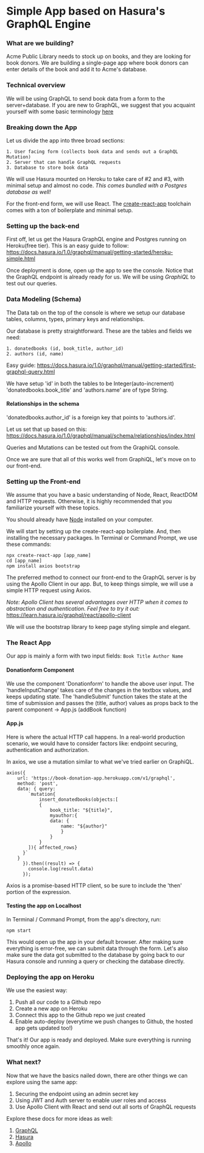 # Simple App based on Hasura's GraphQL Engine

### What are we building?
Acme Public Library needs to stock up on books, and they are looking for book donors. We are building a single-page app where book donors can enter details of the book and add it to Acme's database.

### Technical overview
We will be using GraphQL to send book data from a form to the server+database. If you are new to GraphQL, we suggest that you acquaint yourself with some basic terminology [here](https://learn.hasura.io/graphql/react/intro-to-graphql)

### Breaking down the App
Let us divide the app into three broad sections:

    1. User facing form (collects book data and sends out a GraphQL Mutation)
    2. Server that can handle GraphQL requests
    3. Database to store book data
    
We will use Hasura mounted on Heroku to take care of #2 and #3, with minimal setup and almost no code. *This comes bundled with a Postgres database as well!*

For the front-end form, we will use React. The [create-react-app](https://github.com/facebook/create-react-app) toolchain comes with a ton of boilerplate and minimal setup.

### Setting up the back-end
First off, let us get the Hasura GraphQL engine and Postgres running on Heroku(free tier). This is an easy guide to follow: https://docs.hasura.io/1.0/graphql/manual/getting-started/heroku-simple.html 

Once deployment is done, open up the app to see the console. 
Notice that the GraphQL endpoint is already ready for us. We will be using *GraphiQL* to test out our queries.

### Data Modeling (Schema)
The Data tab on the top of the console is where we setup our database tables, columns, types, primary keys and relationships.

Our database is pretty straightforward. These are the tables and fields we need:

    1. donatedbooks (id, book_title, author_id)
    2. authors (id, name)

Easy guide: https://docs.hasura.io/1.0/graphql/manual/getting-started/first-graphql-query.html

We have setup 'id' in both the tables to be Integer(auto-increment)
'donatedbooks.book_title' and 'authors.name' are of type String.

#### Relationships in the schema

'donatedbooks.author_id' is a foreign key that points to 'authors.id'.

Let us set that up based on this: https://docs.hasura.io/1.0/graphql/manual/schema/relationships/index.html

Queries and Mutations can be tested out from the GraphiQL console.

Once we are sure that all of this works well from GraphiQL, let's move on to our front-end.

### Setting up the Front-end

We assume that you have a basic understanding of Node, React, ReactDOM and HTTP requests. Otherwise, it is highly recommended that you familiarize yourself with these topics.

You should already have [Node](https://nodejs.org/en/) installed on your computer.

We will start by setting up the create-react-app boilerplate. And, then installing the necessary packages. In Terminal or Command Prompt, we use these commands:
```
npx create-react-app [app_name]
cd [app_name]
npm install axios bootstrap
```

The preferred method to connect our front-end to the GraphQL server is by using the Apollo Client in our app. But, to keep things simple, we will use a simple HTTP request using Axios.

*Note: Apollo Client has several advantages over HTTP when it comes to abstraction and authentication. Feel free to try it out:* 
https://learn.hasura.io/graphql/react/apollo-client

We will use the bootstrap library to keep page styling simple and elegant.

### The React App
Our app is mainly a form with two input fields:
    ```Book Title
    Author Name ```

#### Donationform Component
We use the component 'Donationform' to handle the above user input. The 'handleInputChange' takes care of the changes in the textbox values, and keeps updating state. The 'handleSubmit' function takes the state at the time of submission and passes the (title, author) values as props back to the parent component -> App.js (addBook function)

#### App.js
Here is where the actual HTTP call happens. In a real-world production scenario, we would have to consider factors like: endpoint securing, authentication and authorization. 

In axios, we use a mutation similar to what we've tried earlier on GraphiQL.
```
axios({                                                        
    url: 'https://book-donation-app.herokuapp.com/v1/graphql', 
    method: 'post',
    data: { query:
        `mutation{
            insert_donatedbooks(objects:[
            {
                book_title: "${title}",
                myauthor:{
                data: {
                    name: "${author}"
                    }
                }
            }
        ]){ affected_rows}
      }`
    }
      }).then((result) => {
        console.log(result.data)
      });

```

Axios is a promise-based HTTP client, so be sure to include the 'then' portion of the expression.

#### Testing the app on Localhost

In Terminal / Command Prompt, from the app's directory, run:

`npm start`

This would open up the app in your default browser. After making sure everything is error-free, we can submit data through the form. Let's also make sure the data got submitted to the database by going back to our Hasura console and running a query or checking the database directly.

### Deploying the app on Heroku

We use the easiest way: 

1. Push all our code to a Github repo
2. Create a new app on Heroku
3. Connect this app to the Github repo we just created
4. Enable auto-deploy (everytime we push changes to Github, the hosted app gets updated too!)

That's it! Our app is ready and deployed. Make sure everything is running smoothly once again.

### What next?

Now that we have the basics nailed down, there are other things we can explore using the same app:

1. Securing the endpoint using an admin secret key
2. Using JWT and Auth server to enable user roles and access
3. Use Apollo Client with React and send out all sorts of GraphQL requests

Explore these docs for more ideas as well:
1. [GraphQL](https://graphql.github.io/graphql-spec/June2018/)
2. [Hasura](https://docs.hasura.io/1.0/graphql/manual/index.html)
3. [Apollo](https://www.apollographql.com/docs/)